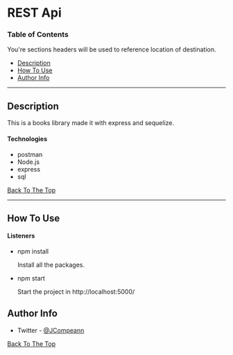# REST Api 

### Table of Contents
You're sections headers will be used to reference location of destination.

- [Description](#description)
- [How To Use](#how-to-use)
- [Author Info](#author-info)

---

## Description

This is a books library made it with express and sequelize.

#### Technologies

- postman
- Node.js
- express
- sql

[Back To The Top](#rest-api)

---

## How To Use

#### Listeners
- npm install

    Install all the packages.

- npm start 

    Start the project in http://localhost:5000/


## Author Info

- Twitter - [@JCompeann](https://twitter.com/JCompeann)

[Back To The Top](#rest-api)

